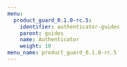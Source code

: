 ```yaml
---
menu:
  product_guard_0.1.0-rc.5:
    identifier: authenticator-guides
    parent: guides
    name: Authenticator
    weight: 10
menu_name: product_guard_0.1.0-rc.5
---
```



